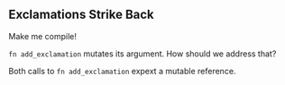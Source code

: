 ## Exclamations Strike Back

Make me compile!

<div class="hint">

`fn add_exclamation` mutates its argument. How should we address that?
</div>

<div class="hint">

Both calls to `fn add_exclamation` expext a mutable reference.
</div>